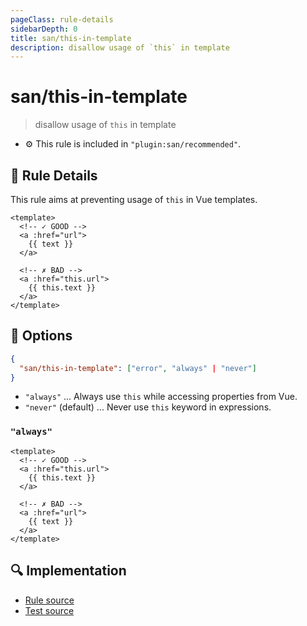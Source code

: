 ```yaml
---
pageClass: rule-details
sidebarDepth: 0
title: san/this-in-template
description: disallow usage of `this` in template
---
```

# san/this-in-template
> disallow usage of `this` in template

- :gear: This rule is included in `"plugin:san/recommended"`.

## :book: Rule Details

This rule aims at preventing usage of `this` in Vue templates.

<eslint-code-block :rules="{'san/this-in-template': ['error']}">

```vue
<template>
  <!-- ✓ GOOD -->
  <a :href="url">
    {{ text }}
  </a>
  
  <!-- ✗ BAD -->
  <a :href="this.url">
    {{ this.text }}
  </a>
</template>
```

</eslint-code-block>

## :wrench: Options

```json
{
  "san/this-in-template": ["error", "always" | "never"]
}
```
- `"always"` ... Always use `this` while accessing properties from Vue.
- `"never"` (default) ... Never use `this` keyword in expressions.

### `"always"`

<eslint-code-block :rules="{'san/this-in-template': ['error', 'always']}">

```vue
<template>
  <!-- ✓ GOOD -->
  <a :href="this.url">
    {{ this.text }}
  </a>
  
  <!-- ✗ BAD -->
  <a :href="url">
    {{ text }}
  </a>
</template>
```

</eslint-code-block>

## :mag: Implementation

- [Rule source](https://github.com/vuejs/eslint-plugin-san/blob/master/lib/rules/this-in-template.js)
- [Test source](https://github.com/vuejs/eslint-plugin-san/blob/master/tests/lib/rules/this-in-template.js)
